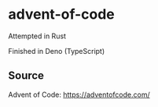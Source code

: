 # advent-of-code
Attempted in Rust

Finished in Deno (TypeScript)


Source
---
Advent of Code: https://adventofcode.com/

